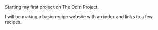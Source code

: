Starting my first project on The Odin Project.

I will be making a basic recipe website with an index and links to a few recipes.
